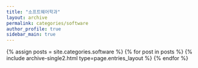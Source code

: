 ```yaml
---
title: "소프트웨어학과"
layout: archive
permalink: categories/software
author_profile: true
sidebar_main: true
---
```



{% assign posts = site.categories.software %}
{% for post in posts %} {% include archive-single2.html type=page.entries_layout %} {% endfor %}